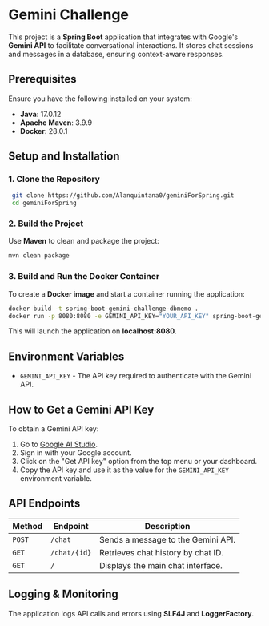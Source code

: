 # Gemini Challenge

This project is a **Spring Boot** application that integrates with Google's **Gemini API** to facilitate conversational interactions. It stores chat sessions and messages in a database, ensuring context-aware responses.

## Prerequisites

Ensure you have the following installed on your system:

- **Java**: 17.0.12
- **Apache Maven**: 3.9.9
- **Docker**: 28.0.1

## Setup and Installation

### 1. Clone the Repository
```sh
 git clone https://github.com/Alanquintana0/geminiForSpring.git
 cd geminiForSpring
```

### 2. Build the Project
Use **Maven** to clean and package the project:
```sh
mvn clean package
```

### 3. Build and Run the Docker Container
To create a **Docker image** and start a container running the application:
```sh
docker build -t spring-boot-gemini-challenge-dbmemo .
docker run -p 8080:8080 -e GEMINI_API_KEY="YOUR_API_KEY" spring-boot-gemini-challenge-dbmemo
```

This will launch the application on **localhost:8080**.

## Environment Variables

- `GEMINI_API_KEY` - The API key required to authenticate with the Gemini API.

## How to Get a Gemini API Key

To obtain a Gemini API key:
1. Go to [Google AI Studio](https://aistudio.google.com/).
2. Sign in with your Google account.
3. Click on the "Get API key" option from the top menu or your dashboard.
4. Copy the API key and use it as the value for the `GEMINI_API_KEY` environment variable.

## API Endpoints

| Method | Endpoint       | Description                          |
|--------|----------------|--------------------------------------|
| `POST` | `/chat`        | Sends a message to the Gemini API.   |
| `GET`  | `/chat/{id}`   | Retrieves chat history by chat ID.   |
| `GET`  | `/`            | Displays the main chat interface.    |

## Logging & Monitoring
The application logs API calls and errors using **SLF4J** and **LoggerFactory**.

